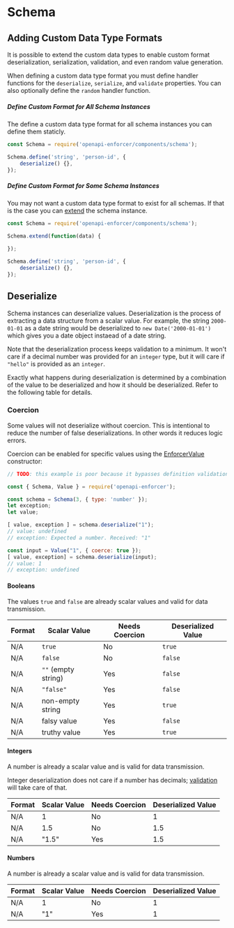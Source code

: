 # Schema

## Adding Custom Data Type Formats

It is possible to extend the custom data types to enable custom format deserialization, serialization, validation, and even random value generation.

When defining a custom data type format you must define handler functions for the `deserialize`, `serialize`, and `validate` properties. You can also optionally define the `random` handler function.

##### Define Custom Format for All Schema Instances

The define a custom data type format for all schema instances you can define them staticly.

```js
const Schema = require('openapi-enforcer/components/schema');

Schema.define('string', 'person-id', {
    deserialize() {},
});
```

##### Define Custom Format for Some Schema Instances

You may not want a custom data type format to exist for all schemas. If that is the case you can [extend](#) the schema instance.

```js
const Schema = require('openapi-enforcer/components/schema');

Schema.extend(function(data) {

});

Schema.define('string', 'person-id', {
    deserialize() {},
});
```

## Deserialize

Schema instances can deserialize values. Deserialization is the process of extracting a data structure from a scalar value. For example, the string `2000-01-01` as a date string would be deserialized to `new Date('2000-01-01')` which gives you a date object instaead of a date string.

Note that the deserialization process keeps validation to a minimum. It won't care if a decimal number was provided for an `integer` type, but it will care if `"hello"` is provided as an `integer`.

Exactly what happens during deserialization is determined by a combination of the value to be deserialized and how it should be deserialized. Refer to the following table for details.

### Coercion

Some values will not deserialize without coercion. This is intentional to reduce the number of false deserializations. In other words it reduces logic errors.

Coercion can be enabled for specific values using the [EnforcerValue](#) constructor:

```js
// TODO: this example is poor because it bypasses definition validation

const { Schema, Value } = require('openapi-enforcer');

const schema = Schema(3, { type: 'number' });
let exception;
let value;

[ value, exception ] = schema.deserialize("1");
// value: undefined
// exception: Expected a number. Received: "1"

const input = Value("1", { coerce: true });
[ value, exception] = schema.deserialize(input);
// value: 1
// exception: undefined
```

#### Booleans

The values `true` and `false` are already scalar values and valid for data transmission.

| Format | Scalar Value | Needs Coercion | Deserialized Value |
| ------ | ------------ | -------------- | ------------------ |
| N/A | `true` | No | `true` |
| N/A | `false` | No | `false` |
| N/A | `""` (empty string) | Yes | `false` |
| N/A | `"false"` | Yes | `false` |
| N/A | non-empty string | Yes | `true` |
| N/A | falsy value | Yes | `false` |
| N/A | truthy value | Yes | `true` |

#### Integers

A number is already a scalar value and is valid for data transmission.

Integer deserialization does not care if a number has decimals; [validation](#validate) will take care of that.

| Format | Scalar Value | Needs Coercion | Deserialized Value |
| ------ | ------------ | -------------- | ------------------ |
| N/A | 1 | No | 1 |
| N/A | 1.5 | No | 1.5 |
| N/A | "1.5" | Yes | 1.5 |

#### Numbers

A number is already a scalar value and is valid for data transmission.

| Format | Scalar Value | Needs Coercion | Deserialized Value |
| ------ | ------------ | -------------- | ------------------ |
| N/A | 1 | No | 1 |
| N/A | "1" | Yes | 1 |
